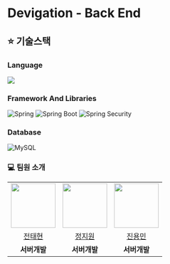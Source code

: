 # Devigation - Back End


## ⭐️ 기술스택
### Language
<img src="https://img.shields.io/badge/java-007396?style=for-the-badge&logo=java&logoColor=white"> 

### Framework And Libraries
![Spring](https://img.shields.io/static/v1?style=for-the-badge&message=Spring&color=6DB33F&logo=Spring&logoColor=FFFFFF&label=)
![Spring Boot](https://img.shields.io/static/v1?style=for-the-badge&message=Spring+Boot&color=6DB33F&logo=Spring+Boot&logoColor=FFFFFF&label=)
![Spring Security](https://img.shields.io/static/v1?style=for-the-badge&message=Spring+Security&color=6DB33F&logo=Spring+Security&logoColor=FFFFFF&label=)

### Database
![MySQL](https://img.shields.io/badge/mysql-%2300f.svg?style=for-the-badge&logo=mysql&logoColor=white)



### 💻 팀원 소개

<table>
  <tr>
    <td align="center"><img src="https://avatars.githubusercontent.com/u/74136791?v=4" width="100" height="100"/></td>
    <td align="center"><img src="https://avatars.githubusercontent.com/u/19159759?v=4" width="100" height="100"/></td>
    <td align="center"><img src="https://avatars.githubusercontent.com/u/136034038?v=4" width="100" height="100"/></td>
  </tr>

  <tr>
    <td align="center"><a href="https://github.com/JeonTaeHyeon" target='_blank'>전태현</a></td>
    <td align="center"><a href="https://github.com/jiwon11" target='_blank'>정지원</a></td>
    <td align="center"><a href="https://github.com/CodeJugller" target='_blank'>진용민</a></td>

  </tr>

  <tr>
    <td align="center"><b>서버개발</b></td>
    <td align="center"><b>서버개발</b></td>
    <td align="center"><b>서버개발</b></td>
  </tr>

</table>

<br>



<br>
